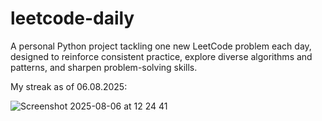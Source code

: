 # leetcode-daily

A personal Python project tackling one new LeetCode problem each day, designed to reinforce consistent practice, explore diverse algorithms and patterns, and sharpen problem-solving skills.

My streak as of 06.08.2025:

![Screenshot 2025-08-06 at 12 24 41](https://github.com/user-attachments/assets/25ae9b47-1143-458b-a7f8-1ed6b146b229)
